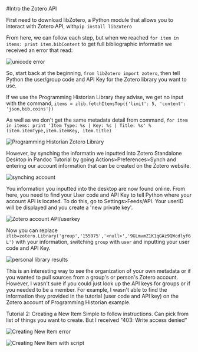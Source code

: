 #Intro the Zotero API

First need to download libZotero, a Python module that allows you to interact with Zotero API, with`pip install libZotero`

From here, we can follow each step, but when we reached `for item in items: print item.bibContent` to get full bibliographic informatin we received an error that read:

![unicode error]()

So, start back at the beginning, `from libZotero import zotero`, then tell Python the user/group code and API Key for the Zotero library you want to use.

If we use the Programming Historian Library they advise, we get no input with the command, `items = zlib.fetchItemsTop({'limit': 5, 'content': 'json,bib,coins'})` 

As well as we don't get the same metadata detail from command, `for item in items:
print 'Item Type: %s | Key: %s | Title: %s' % (item.itemType,item.itemKey, item.title)`

![Programming Historian Zotero Library](https://camo.githubusercontent.com/c53413ff1d1989a494a885fa0704613383b27747/68747470733a2f2f64726976652e676f6f676c652e636f6d2f66696c652f642f30427954544b70466175537353596b3935566c4e34565556665554412f766965773f7573703d73686172696e67)

However, by synching the informatin we inputted into Zotero Standalone Desktop in Pandoc Tutorial by going Actions>Preferences>Synch and entering our account information that can be created on the Zotero website.

![synching account](https://drive.google.com/file/d/0ByTTKpFauSsSdGRBQkhJVEJIWkU/view?usp=sharing)

You information you inputted into the desktop are now found online. From here, you need to find your User code and API Key to tell Python where your account API is located. To do this, go to Settings>Feeds/API. Your userID will be displayed and you create a 'new private key'.

![Zotero account API/userkey](https://drive.google.com/file/d/0ByTTKpFauSsSU2tMeXR3SGNBRUU/view?usp=sharing)

Now you can replace `zlib=zotero.Library('group','155975','<null>','9GLmvmZ1K1qGAz9QWcdlyf6L')` with your information, switching `group` with `user` and inputting your user code and API Key.

![personal library results](https://drive.google.com/file/d/0ByTTKpFauSsSQ0F4bU9kRmszQU0/view?usp=sharing)

This is an interesting way to see the organization of your own metadata or if you wanted to pull sources from a group's or person's Zotero account. However, I wasn't sure if you could just look up the API keys for groups or if you needed to be a member. For example, I wasn't able to find the information they provided in the tutorial (user code and API key) on the Zotero account of Programming Historian example. 

Tutorial 2: Creating a New Item
Simple to follow instructions. Can pick from list of things you want to create. But I received "403: Write access denied"

![Creating New Item error](https://drive.google.com/file/d/0ByTTKpFauSsSUHpUaEdYNTJwclk/view?usp=sharing)

![Creating New Item with script](https://drive.google.com/file/d/0ByTTKpFauSsSWFV2N2hvcXYzWFE/view?usp=sharing)

